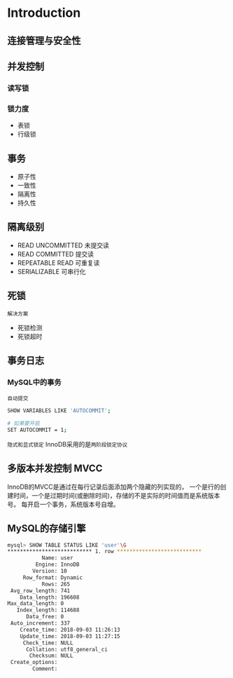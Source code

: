 # Introduction

## 连接管理与安全性

## 并发控制

### 读写锁

### 锁力度

- 表锁
- 行级锁

## 事务

- 原子性
- 一致性
- 隔离性
- 持久性

## 隔离级别

- READ UNCOMMITTED 未提交读
- READ COMMITTED 提交读
- REPEATABLE READ 可重复读
- SERIALIZABLE 可串行化

## 死锁

`解决方案`
- 死锁检测
- 死锁超时

## 事务日志

### MySQL中的事务

`自动提交`

```bash
SHOW VARIABLES LIKE 'AUTOCOMMIT';

# 如果要开启
SET AUTOCOMMIT = 1;
```

`隐式和显式锁定`
InnoDB采用的是`两阶段锁定协议`

## 多版本并发控制 MVCC

InnoDB的MVCC是通过在每行记录后面添加两个隐藏的列实现的，
一个是行的创建时间，一个是过期时间(或删除时间)，存储的不是实际的时间值而是系统版本号。
每开启一个事务，系统版本号自增。


## MySQL的存储引擎

```bash
mysql> SHOW TABLE STATUS LIKE 'user'\G
*************************** 1. row ***************************
           Name: user
         Engine: InnoDB
        Version: 10
     Row_format: Dynamic
           Rows: 265
 Avg_row_length: 741
    Data_length: 196608
Max_data_length: 0
   Index_length: 114688
      Data_free: 0
 Auto_increment: 337
    Create_time: 2018-09-03 11:26:13
    Update_time: 2018-09-03 11:27:15
     Check_time: NULL
      Collation: utf8_general_ci
       Checksum: NULL
 Create_options:
        Comment:
```
